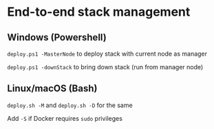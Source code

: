 # End-to-end stack management

## Windows (Powershell)

`deploy.ps1 -MasterNode` to deploy stack with current node as manager

`deploy.ps1 -downStack` to bring down stack (run from manager node)

## Linux/macOS (Bash)

`deploy.sh -M` and `deploy.sh -D` for the same

Add `-S` if Docker requires `sudo` privileges
